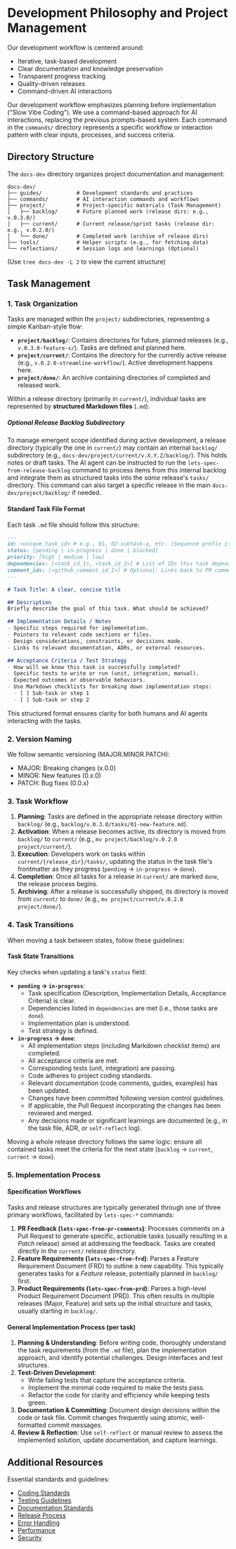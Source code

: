 # Development Philosophy and Project Management

Our development workflow is centered around:
- Iterative, task-based development
- Clear documentation and knowledge preservation
- Transparent progress tracking
- Quality-driven releases
- Command-driven AI interactions

Our development workflow emphasizes planning before implementation ("Slow Vibe Coding"). We use a command-based approach for AI interactions, replacing the previous prompts-based system. Each command in the `commands/` directory represents a specific workflow or interaction pattern with clear inputs, processes, and success criteria.

## Directory Structure

The `docs-dev` directory organizes project documentation and management:

```
docs-dev/
├── guides/           # Development standards and practices
├── commands/         # AI interaction commands and workflows
├── project/          # Project-specific materials (Task Management)
│   ├── backlog/      # Future planned work (release dirs: e.g., v.0.3.0/)
│   ├── current/      # Current release/sprint tasks (release dir: e.g., v.0.2.0/)
│   └── done/         # Completed work (archive of release dirs)
├── tools/            # Helper scripts (e.g., for fetching data)
└── reflections/      # Session logs and learnings (Optional)
```
(Use `tree docs-dev -L 2` to view the current structure)

## Task Management

### 1. Task Organization

Tasks are managed within the `project/` subdirectories, representing a simple Kanban-style flow:

- **`project/backlog/`**: Contains directories for future, planned releases (e.g., `v.0.3.0-feature-x/`). Tasks are defined and planned here.
- **`project/current/`**: Contains the directory for the currently active release (e.g., `v.0.2.0-streamline-workflow/`). Active development happens here.
- **`project/done/`**: An archive containing directories of completed and released work.

Within a release directory (primarily in `current/`), individual tasks are represented by **structured Markdown files** (`.md`).
##### Optional Release Backlog Subdirectory

To manage emergent scope identified during active development, a release directory (typically the one in `current/`) may contain an internal `backlog/` subdirectory (e.g., `docs-dev/project/current/v.X.Y.Z/backlog/`). This holds notes or draft tasks. The AI agent can be instructed to run the `lets-spec-from-release-backlog` command to process items from this internal backlog and integrate them as structured tasks into the *same* release's `tasks/` directory. This command can also target a specific release in the main `docs-dev/project/backlog/` if needed.

#### Standard Task File Format

Each task `.md` file should follow this structure:

```markdown
---
id: <unique_task_id> # e.g., 01, 02-subtask-a, etc. (Sequence prefix is common)
status: [pending | in-progress | done | blocked]
priority: [high | medium | low]
dependencies: [<task_id_1>, <task_id_2>] # List of IDs this task depends on
comment_ids: [<github_comment_id_1>] # Optional: Links back to PR comments
---

# Task Title: A clear, concise title

## Description
Briefly describe the goal of this task. What should be achieved?

## Implementation Details / Notes
- Specific steps required for implementation.
- Pointers to relevant code sections or files.
- Design considerations, constraints, or decisions made.
- Links to relevant documentation, ADRs, or external resources.

## Acceptance Criteria / Test Strategy
- How will we know this task is successfully completed?
- Specific tests to write or run (unit, integration, manual).
- Expected outcomes or observable behaviors.
- Use Markdown checklists for breaking down implementation steps:
  - [ ] Sub-task or step 1
  - [ ] Sub-task or step 2
```
This structured format ensures clarity for both humans and AI agents interacting with the tasks.

### 2. Version Naming

We follow semantic versioning (MAJOR.MINOR.PATCH):
- MAJOR: Breaking changes (x.0.0)
- MINOR: New features (0.x.0)
- PATCH: Bug fixes (0.0.x)

### 3. Task Workflow

1. **Planning**: Tasks are defined in the appropriate release directory within `backlog/` (e.g., `backlog/v.0.3.0/tasks/01-new-feature.md`).
2. **Activation**: When a release becomes active, its directory is moved from `backlog/` to `current/` (e.g., `mv project/backlog/v.0.2.0 project/current/`).
3. **Execution**: Developers work on tasks within `current/{release_dir}/tasks/`, updating the status in the task file's frontmatter as they progress (`pending` -> `in-progress` -> `done`).
4. **Completion**: Once all tasks for a release in `current/` are marked `done`, the release process begins.
5. **Archiving**: After a release is successfully shipped, its directory is moved from `current/` to `done/` (e.g., `mv project/current/v.0.2.0 project/done/`).

### 4. Task Transitions

When moving a task between states, follow these guidelines:

#### Task State Transitions

Key checks when updating a task's `status` field:

- **`pending` → `in-progress`**:
    - Task specification (Description, Implementation Details, Acceptance Criteria) is clear.
    - Dependencies listed in `dependencies` are met (i.e., those tasks are `done`).
    - Implementation plan is understood.
    - Test strategy is defined.
- **`in-progress` → `done`**:
    - All implementation steps (including Markdown checklist items) are completed.
    - All acceptance criteria are met.
    - Corresponding tests (unit, integration) are passing.
    - Code adheres to project coding standards.
    - Relevant documentation (code comments, guides, examples) has been updated.
    - Changes have been committed following version control guidelines.
    - If applicable, the Pull Request incorporating the changes has been reviewed and merged.
    - Any decisions made or significant learnings are documented (e.g., in the task file, ADR, or `self-reflect` log).

Moving a whole release directory follows the same logic: ensure all contained tasks meet the criteria for the next state (`backlog` -> `current`, `current` -> `done`).

### 5. Implementation Process

#### Specification Workflows

Tasks and release structures are typically generated through one of three primary workflows, facilitated by `lets-spec-*` commands:

1.  **PR Feedback (`lets-spec-from-pr-comments`)**: Processes comments on a Pull Request to generate specific, actionable tasks (usually resulting in a *Patch* release) aimed at addressing the feedback. Tasks are created directly in the `current/` release directory.
2.  **Feature Requirements (`lets-spec-from-frd`)**: Parses a Feature Requirement Document (FRD) to outline a new capability. This typically generates tasks for a *Feature* release, potentially planned in `backlog/` first.
3.  **Product Requirements (`lets-spec-from-prd`)**: Parses a high-level Product Requirement Document (PRD). This often results in multiple releases (Major, Feature) and sets up the initial structure and tasks, usually starting in `backlog/`.

#### General Implementation Process (per task)

1.  **Planning & Understanding**: Before writing code, thoroughly understand the task requirements (from the `.md` file), plan the implementation approach, and identify potential challenges. Design interfaces and test structures.
2.  **Test-Driven Development**:
    *   Write failing tests that capture the acceptance criteria.
    *   Implement the minimal code required to make the tests pass.
    *   Refactor the code for clarity and efficiency while keeping tests green.
3.  **Documentation & Committing**: Document design decisions within the code or task file. Commit changes frequently using atomic, well-formatted commit messages.
4.  **Review & Reflection**: Use `self-reflect` or manual review to assess the implemented solution, update documentation, and capture learnings.

## Additional Resources

Essential standards and guidelines:
- [Coding Standards](coding-standards.md)
- [Testing Guidelines](testing.md)
- [Documentation Standards](documentation.md)
- [Release Process](ship-release.md)
- [Error Handling](error-handling.md)
- [Performance](performance.md)
- [Security](security.md)
